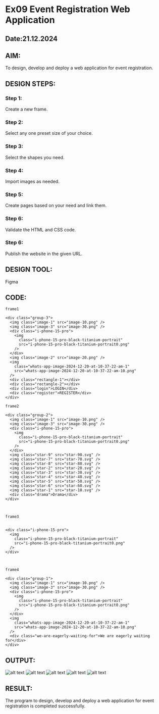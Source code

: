 # Ex09 Event Registration Web Application
## Date:21.12.2024

## AIM:
To design, develop and deploy a web application for event registration.

## DESIGN STEPS:

### Step 1:
Create a new frame.

### Step 2:
Select any one preset size of your choice.

### Step 3:
Select the shapes you need.

### Step 4:
Import images as needed.

### Step 5:
Create pages based on your need and link them.

### Step 6:

Validate the HTML and CSS code.

### Step 6:

Publish the website in the given URL.

## DESIGN TOOL:
Figma

## CODE:
```
frame1

<div class="group-3">
  <img class="image-1" src="image-10.png" />
  <img class="image-3" src="image-30.png" />
  <div class="i-phone-15-pro">
    <img
      class="i-phone-15-pro-black-titanium-portrait"
      src="i-phone-15-pro-black-titanium-portrait0.png"
    />
  </div>
  <img class="image-2" src="image-20.png" />
  <img
    class="whats-app-image-2024-12-20-at-10-37-22-am-1"
    src="whats-app-image-2024-12-20-at-10-37-22-am-10.png"
  />
  <div class="rectangle-1"></div>
  <div class="rectangle-2"></div>
  <div class="login">LOGIN</div>
  <div class="register">REGISTER</div>
</div>

frame2

<div class="group-2">
  <img class="image-1" src="image-10.png" />
  <img class="image-3" src="image-30.png" />
  <div class="i-phone-15-pro">
    <img
      class="i-phone-15-pro-black-titanium-portrait"
      src="i-phone-15-pro-black-titanium-portrait0.png"
    />
  </div>
  <img class="star-9" src="star-90.svg" />
  <img class="star-7" src="star-70.svg" />
  <img class="star-8" src="star-80.svg" />
  <img class="star-2" src="star-20.svg" />
  <img class="star-3" src="star-30.svg" />
  <img class="star-4" src="star-40.svg" />
  <img class="star-5" src="star-50.svg" />
  <img class="star-6" src="star-60.svg" />
  <img class="star-1" src="star-10.svg" />
  <div class="drama">Drama</div>
</div>



frame3


<div class="i-phone-15-pro">
  <img
    class="i-phone-15-pro-black-titanium-portrait"
    src="i-phone-15-pro-black-titanium-portrait0.png"
  />
</div>



frame4

<div class="group-1">
  <img class="image-1" src="image-10.png" />
  <img class="image-3" src="image-30.png" />
  <div class="i-phone-15-pro">
    <img
      class="i-phone-15-pro-black-titanium-portrait"
      src="i-phone-15-pro-black-titanium-portrait0.png"
    />
  </div>
  <img
    class="whats-app-image-2024-12-20-at-10-37-22-am-1"
    src="whats-app-image-2024-12-20-at-10-37-22-am-10.png"
  />
  <div class="we-are-eagerly-waiting-for">We are eagerly waiting for</div>
</div>
```





## OUTPUT:

![alt text](<Screenshot 2024-12-21 140429.png>)
![alt text](<Screenshot 2024-12-21 140847.png>)
![alt text](<Screenshot 2024-12-21 140855.png>)
![alt text](<Screenshot 2024-12-21 140901.png>)
![alt text](<Screenshot 2024-12-21 140927.png>)



## RESULT:
The program to design, develop and deploy a web application for event registration is completed successfully.
